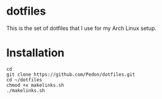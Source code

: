 # dotfiles

This is the set of dotfiles that I use for my Arch Linux setup.

# Installation

	cd
	git clone https://github.com/Pedon/dotfiles.git
	cd ~/dotfiles
	chmod +x makelinks.sh
	./makelinks.sh

